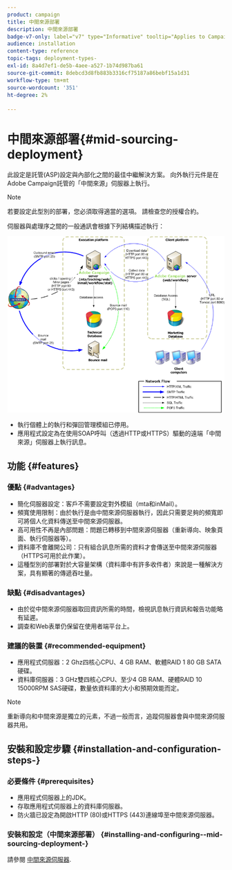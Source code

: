 ```yaml
---
product: campaign
title: 中間來源部署
description: 中間來源部署
badge-v7-only: label="v7" type="Informative" tooltip="Applies to Campaign Classic v7 only"
audience: installation
content-type: reference
topic-tags: deployment-types-
exl-id: 8a4d7ef1-de5b-4aee-a527-1b74d987ba61
source-git-commit: 8debcd3d8fb883b3316cf75187a86bebf15a1d31
workflow-type: tm+mt
source-wordcount: '351'
ht-degree: 2%

---
```


# 中間來源部署{#mid-sourcing-deployment}



此設定是託管(ASP)設定與內部化之間的最佳中繼解決方案。 向外執行元件是在Adobe Campaign託管的「中間來源」伺服器上執行。

>[!NOTE]
>
>若要設定此型別的部署，您必須取得適當的選項。 請檢查您的授權合約。

伺服器與處理序之間的一般通訊會根據下列結構描述執行：

![](assets/s_ncs_install_midsourcing.png)

* 執行個體上的執行和彈回管理模組已停用。
* 應用程式設定為在使用SOAP呼叫（透過HTTP或HTTPS）驅動的遠端「中間來源」伺服器上執行訊息。

## 功能 {#features}

### 優點 {#advantages}

* 簡化伺服器設定：客戶不需要設定對外模組（mta和inMail）。
* 頻寬使用限制：由於執行是由中間來源伺服器執行，因此只需要足夠的頻寬即可將個人化資料傳送至中間來源伺服器。
* 高可用性不再是內部問題：問題已轉移到中間來源伺服器（重新導向、映象頁面、執行伺服器等）。
* 資料庫不會離開公司：只有組合訊息所需的資料才會傳送至中間來源伺服器（HTTPS可用於此作業）。
* 這種型別的部署對於大容量架構（資料庫中有許多收件者）來說是一種解決方案，具有顯著的傳遞吞吐量。

### 缺點 {#disadvantages}

* 由於從中間來源伺服器取回資訊所需的時間，檢視訊息執行資訊和報告功能略有延遲。
* 調查和Web表單仍保留在使用者端平台上。

### 建議的裝置 {#recommended-equipment}

* 應用程式伺服器：2 Ghz四核心CPU、4 GB RAM、軟體RAID 1 80 GB SATA硬碟。
* 資料庫伺服器：3 GHz雙四核心CPU、至少4 GB RAM、硬體RAID 10 15000RPM SAS硬碟，數量依資料庫的大小和預期效能而定。

>[!NOTE]
>
>重新導向和中間來源是獨立的元素，不過一般而言，追蹤伺服器會與中間來源伺服器共用。

## 安裝和設定步驟 {#installation-and-configuration-steps-}

### 必要條件 {#prerequisites}

* 應用程式伺服器上的JDK。
* 存取應用程式伺服器上的資料庫伺服器。
* 防火牆已設定為開啟HTTP (80)或HTTPS (443)連線埠至中間來源伺服器。

### 安裝和設定（中間來源部署） {#installing-and-configuring--mid-sourcing-deployment-}

請參閱 [中間來源伺服器](../../installation/using/mid-sourcing-server.md).
